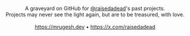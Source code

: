 <p align="center">
  A graveyard on GitHub for <a href='https://github.com/raisedadead'>@raisedadead</a>'s past projects. 
  <br>
  Projects may never see the light again, but are to be treasured, with love.
  <br>
  <br>
  <a href='https://mrugesh.dev'>https://mrugesh.dev</a>
   • 
  <a href='https://x.com/raisedadead'>https://x.com/raisedadead</a>
</p>
